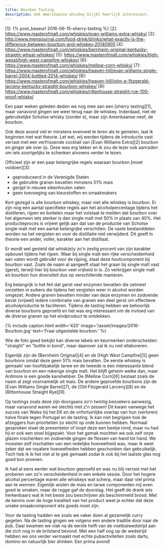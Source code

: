 ```yaml
---
title: Bourbon Tasting
description: Ook Amerikaanse whiskey blijkt heerlijk interessant.
---
```

[1]: {% post_baseurl 2016-06-15-sherry-tasting %}
[2]: https://www.masterofmalt.com/whiskies/evan-williams-extra-whisky/
[3]: http://www.mensjournal.com/food-drink/drinks/what-exactly-is-the-difference-between-bourbon-and-whiskey-20140905
[4]: https://www.masterofmalt.com/whiskies/bernheim-original-kentucky-straight-wheat-whiskey/
[5]: https://www.masterofmalt.com/whiskies/high-wesst/high-west-campfire-whiskey/
[6]: https://www.masterofmalt.com/whiskies/mellow-corn-whisky/
[7]: https://www.masterofmalt.com/whiskies/heaven-hill/evan-williams-single-barrel-2004-bottled-2014-whiskey/
[8]: https://www.masterofmalt.com/whiskies/heaven-hill/john-e-fitzgerald-larceny-kentucky-straight-bourbon-whiskey/
[9]: https://www.masterofmalt.com/whiskies/rittenhouse-straight-rye-100-proof-whisky/

Een paar weken geleden deden we nog mee aan een [sherry tasting][1], maar vanavond gingen we weer terug naar de whiskey. Inderdaad, niet de gebruikelijke Schotse whisky (zonder e), maar zijn Amerikaanse neef, de bourbon.

<a name="more"></a>

Ook deze avond viel er minstens evenveel te leren als te genieten, laat ik beginnen met wat theorie. Let wel, wij werden tijdens de introductie vast verrast met een verfrissende cocktail van [Evan Williams Extra][2] bourbon en ginger ale over ijs. Deze was erg lekker en ik zou de lezer ook aanraden om iets soortgelijks te schenken alvorens verder te lezen.

Officieel zijn er een paar belangrijke regels waaraan bourbon [moet voldoen][3]:

- geproduceerd in de Verenigde Staten
- de gebruikte granen bevatten minstens 51% mais
- gerijpt in nieuwe eikenhouten vaten
- geen toevoeging van kleurstoffen en smaakmakers

Kort gezegd is alle bourbon whiskey, maar niet alle whiskey is bourbon. Er zijn nog een aantal specifieke regels aan het alcoholpercentage tijdens het distilleren, rijpen en bottelen maar het volstaat te melden dat bourbon over het algemeen iets sterker is dan single malt met 50% in plaats van 40%. Het productieproces is vrijwel gelijk aan dat van de productie van Schotse single malt met een aantal belangrijke verschillen. De vaste bestanddelen worden na het vergisten en voor de distillatie niet verwijderd. Dit geeft in theorie een ander, voller, karakter aan het distillaat.

Er wordt wel gesteld dat whisk(e)y zo'n zestig procent van zijn karakter opbouwt tijdens het rijpen. Waar bij single malt een rijke verscheidenheid aan vaten wordt gebruikt voor de rijping, staat deze houtcomponent bij bourbon vast. Zoals de naam al aangeeft staat het graan bij single malt vast (gerst), terwijl hier bij bourbon veel vrijheid in is. Zo verkrijgen single malt en bourbon hun diversiteit dus op verschillende manieren.

Erg belangrijk is het feit dat gerst veel enzymen bevatten die zetmeel omzetten in suikers die tijdens het vergisten weer in alcohol worden omgezet. Andere granen bevatten minder van deze enzymen en zodoende bevat (vrijwel) iedere combinatie van granen een deel gerst om effectieve alcoholproductie te faciliteren. Tijdens de tasting hebben we behoorlijk diverse bourbons geproefd en het was erg interessant om de invloed van de diverse granen op het eindproduct te ontdekken.

{% include caption.html
    width='420'
    image='/asset/images/2016-Bourbon.jpg'
    text='Fraai uitgestalde bourbon.'
%}

Wie de foto goed bekijkt kan diverse labels en keurmerken onderscheiden: "straight" en "bottle in bond", maar daarover zal ik nu niet ellaboreren.

Eigenlijk zijn de [Bernheim Original][4] en de [High West Campfire][5] geen bourbons omdat deze geen 51% mais bevatten. De eerste whiskey is gemaakt van hoofdzakelijk tarwe en de tweede is een interessante blend van bourbon en een rokerige single malt. Het blijft geheim welke dan, maar Ardmore is een goede kanshebber. De [Mellow Corn][6] bestaat zoals de naam al zegt voornamelijk uit mais. De andere geproefde bourbons zijn de [Evan Williams Single Barrel][7], de [Old Fitzgerald Larceny][8] en de [Rittenhouse Straight Rye][9].

Op tastings zoals deze zijn doorgaans zo'n twintig bezoekers aanwezig, maar vanavond waren we slechts met z'n zessen! Dit kwam vanwege het succes van Wales bij het EK en de onfortuinlijke overlap van hun (verloren) halve finale tegen Portugal en de tasting. Ik kan niet begrijpen hoe de afzeggers hun prioriteiten zo slecht op orde kunnen hebben. Normaal gesproken staat de presentator of loopt deze een beetje rond, maar nu had hij er ook een stoel bijgepakt. Voor het gemak mochten we ook zelf onze glazen inschenken en zodoende gingen de flessen van hand tot hand. We moesten zelf inschatten van een redelijke hoeveelheid was, maar ik weet zeker dat we royalere hoeveelheden hebben geschonken dan gebruikelijk. Toch heb ik ik het niet al te gek gemaakt zodat ik ook bij het laatste glas nog goed kon proeven.

Ik had al eens eerder wat bourbon geproefd en was nu blij verrast met het proberen van zo'n verscheidenheid in een enkele sessie. Door het hogere alcohol percentage waren alle whiskeys wat scherp, maar daar viel prima aan te wennen. Eigenlijk wisten de mais en tarwe componenten mij even goed te smaken, maar de rogge gaf de doorslag. Het geeft de drank iets herkenbaars wat ik het beste zou beschrijven als beschimmeld brood. Met de kennis over de hoge kwaliteit van het product weet je echter dat deze unieke smaakcomponent iets goeds moet zijn.

Voor de tasting hadden we zoals we vaker doen al gezamelijk curry gegeten. Na de tasting gingen we volgens een andere traditie door naar de pub. Daar kwamen we vlak na de eerste helft van de voetbalwedstrijd aan die zich nog in de brilstand bevond. Met een half oog op de wedstrijd hebben we ons verder vermaakt met echte pubactiviteiten zoals darts, domino en natuurlijk bier drinken. Een prima avond!